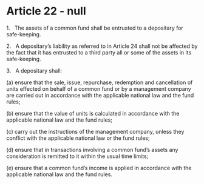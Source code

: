 # Article 22 - null


1.   The assets of a common fund shall be entrusted to a depositary for safe-keeping.

2.   A depositary’s liability as referred to in Article 24 shall not be affected by the fact that it has entrusted to a third party all or some of the assets in its safe-keeping.

3.   A depositary shall:

(a) ensure that the sale, issue, repurchase, redemption and cancellation of units effected on behalf of a common fund or by a management company are carried out in accordance with the applicable national law and the fund rules;

(b) ensure that the value of units is calculated in accordance with the applicable national law and the fund rules;

(c) carry out the instructions of the management company, unless they conflict with the applicable national law or the fund rules;

(d) ensure that in transactions involving a common fund’s assets any consideration is remitted to it within the usual time limits;

(e) ensure that a common fund’s income is applied in accordance with the applicable national law and the fund rules.
